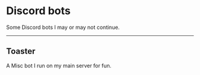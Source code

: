 # Discord bots
Some Discord bots I may or may not continue.

---

## Toaster
A Misc bot I run on my main server for fun.
